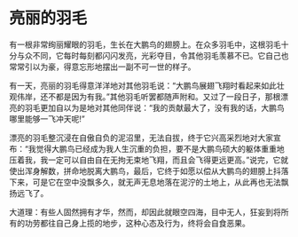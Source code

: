 # 亮丽的羽毛

有一根非常绚丽耀眼的羽毛，生长在大鹏鸟的翅膀上。在众多羽毛中，这根羽毛十分与众不同，它每时每刻都闪闪发亮，光彩夺目，令其他羽毛羡慕不已。它自己也常常引以为豪，得意忘形地摆出一副不可一世的样子。 


 有一天，亮丽的羽毛得意洋洋地对其他羽毛说：“大鹏鸟展翅飞翔时看起来如此壮观伟岸，还不都是因为有我。”其他羽毛听罢都随声附和。又过了一段日子，那根漂亮的羽毛更加自以为是地对其他同伴说：“我的贡献最大了，没有我的话，大鹏鸟哪里能够一飞冲天呢!” 


 漂亮的羽毛整沉浸在自傲自负的泥沼里，无法自拔，终于它兴高采烈地对大家宣布：“我觉得大鹏鸟已经成为我人生沉重的负担，要不是大鹏鸟硕大的躯体重重地压着我，我一定可以自由自在无拘无束地飞翔，而且会飞得更远更高。”说完，它就使出浑身解数，拼命地脱离大鹏鸟，最后，它终于如愿以偿从大鹏鸟的翅膀上抖落下来，可是它在空中没飘多久，就无声无息地落在泥泞的土地上，从此再也无法飘扬远飞了。 

 

大道理：有些人固然拥有才华，然而，却因此就眼空四海，目中无人，狂妄到将所有的功劳都往自己身上揽的地步，这种心态及行为，终将会自食恶果。
 